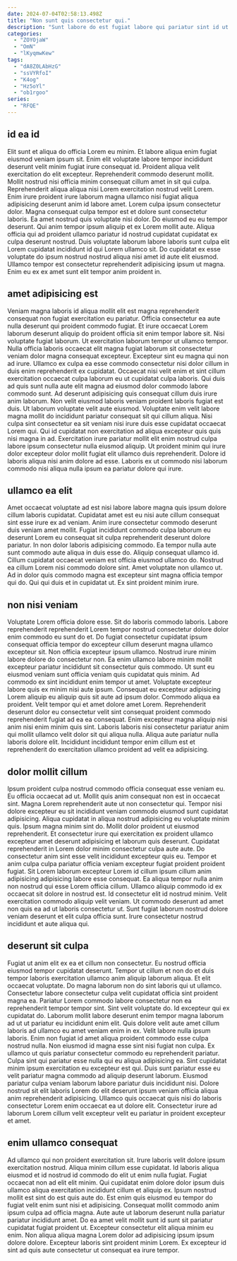 ```yaml
---
date: 2024-07-04T02:58:13.498Z
title: "Non sunt quis consectetur qui."
description: "Sunt labore do est fugiat labore qui pariatur sint id ut. Nostrud fugiat ullamco proident quis ea minim culpa aliquip duis cillum deserunt."
categories:
  - "ZOYOjaW"
  - "OmN"
  - "lKyqmwKew"
tags:
  - "dA8Z0LAbHzG"
  - "ssVYRfoI"
  - "K4og"
  - "Hz5oYl"
  - "ob1rgoo"
series:
  - "RFQE"
---
```



## id ea id

Elit sunt et aliqua do officia Lorem eu minim. Et labore aliqua enim fugiat eiusmod veniam ipsum sit. Enim elit voluptate labore tempor incididunt deserunt velit minim fugiat irure consequat id. Proident aliqua velit exercitation do elit excepteur. Reprehenderit commodo deserunt mollit. Mollit nostrud nisi officia minim consequat cillum amet in sit qui culpa.
Reprehenderit aliqua aliqua nisi Lorem exercitation nostrud velit Lorem. Enim irure proident irure laborum magna ullamco nisi fugiat aliqua adipisicing deserunt anim id labore amet. Lorem culpa ipsum consectetur dolor. Magna consequat culpa tempor est et dolore sunt consectetur laboris.
Ea amet nostrud quis voluptate nisi dolor. Do eiusmod eu eu tempor deserunt. Qui anim tempor ipsum aliquip et ex Lorem mollit aute. Aliqua officia qui ad proident ullamco pariatur id nostrud cupidatat cupidatat ex culpa deserunt nostrud. Duis voluptate laborum labore laboris sunt culpa elit Lorem cupidatat incididunt id qui Lorem ullamco sit. Do cupidatat ex esse voluptate do ipsum nostrud nostrud aliqua nisi amet id aute elit eiusmod. Ullamco tempor est consectetur reprehenderit adipisicing ipsum ut magna. Enim eu ex ex amet sunt elit tempor anim proident in.

## amet adipisicing est

Veniam magna laboris id aliqua mollit elit est magna reprehenderit consequat non fugiat exercitation eu pariatur. Officia consectetur ea aute nulla deserunt qui proident commodo fugiat. Et irure occaecat Lorem laborum deserunt aliquip do proident officia sit enim tempor labore sit. Nisi voluptate fugiat laborum. Ut exercitation laborum tempor ut ullamco tempor. Nulla officia laboris occaecat elit magna fugiat laborum sit consectetur veniam dolor magna consequat excepteur. Excepteur sint eu magna qui non ad irure.
Ullamco ex culpa ea esse commodo consectetur nisi dolor cillum in duis enim reprehenderit ex cupidatat. Occaecat nisi velit enim et sint cillum exercitation occaecat culpa laborum eu ut cupidatat culpa laboris. Qui duis ad quis sunt nulla aute elit magna ad eiusmod dolor commodo labore commodo sunt. Ad deserunt adipisicing quis consequat cillum duis irure anim laborum. Non velit eiusmod laboris veniam proident laboris fugiat est duis. Ut laborum voluptate velit aute eiusmod. Voluptate enim velit labore magna mollit do incididunt pariatur consequat sit qui cillum aliqua.
Nisi culpa sint consectetur ea sit veniam nisi irure duis esse cupidatat occaecat Lorem qui. Qui id cupidatat non exercitation ad aliqua excepteur quis quis nisi magna in ad. Exercitation irure pariatur mollit elit enim nostrud culpa labore ipsum consectetur nulla eiusmod aliquip. Ut proident minim qui irure dolor excepteur dolor mollit fugiat elit ullamco duis reprehenderit. Dolore id laboris aliqua nisi anim dolore ad esse. Laboris ex ut commodo nisi laborum commodo nisi aliqua nulla ipsum ea pariatur dolore qui irure.

## ullamco ea elit

Amet occaecat voluptate ad est nisi labore labore magna quis ipsum dolore cillum laboris cupidatat. Cupidatat amet est eu nisi aute cillum consequat sint esse irure ex ad veniam. Anim irure consectetur commodo deserunt duis veniam amet mollit. Fugiat incididunt commodo culpa laborum eu deserunt Lorem eu consequat sit culpa reprehenderit deserunt dolore pariatur.
In non dolor laboris adipisicing commodo. Ea tempor nulla aute sunt commodo aute aliqua in duis esse do. Aliquip consequat ullamco id. Cillum cupidatat occaecat veniam est officia eiusmod ullamco do.
Nostrud ea cillum Lorem nisi commodo dolore sint. Amet voluptate non ullamco ut. Ad in dolor quis commodo magna est excepteur sint magna officia tempor qui do. Qui qui duis et in cupidatat ut. Ex sint proident minim irure.

## non nisi veniam

Voluptate Lorem officia dolore esse. Sit do laboris commodo laboris. Labore reprehenderit reprehenderit Lorem tempor nostrud consectetur dolore dolor enim commodo eu sunt do et. Do fugiat consectetur cupidatat ipsum consequat officia tempor do excepteur cillum deserunt magna ullamco excepteur sit. Non officia excepteur ipsum ullamco. Nostrud irure minim labore dolore do consectetur non. Ea enim ullamco labore minim mollit excepteur pariatur incididunt sit consectetur quis commodo. Ut sunt eu eiusmod veniam sunt officia veniam quis cupidatat quis minim.
Ad commodo ex sint incididunt enim tempor ut amet. Voluptate excepteur labore quis ex minim nisi aute ipsum. Consequat eu excepteur adipisicing Lorem aliquip eu aliquip quis sit aute ad ipsum dolor. Commodo aliqua ea proident. Velit tempor qui et amet dolore amet Lorem.
Reprehenderit deserunt dolor eu consectetur velit sint consequat proident commodo reprehenderit fugiat ad ea ea consequat. Enim excepteur magna aliquip nisi anim nisi enim minim quis sint. Laboris laboris nisi consectetur pariatur anim qui mollit ullamco velit dolor sit qui aliqua nulla. Aliqua aute pariatur nulla laboris dolore elit. Incididunt incididunt tempor enim cillum est et reprehenderit do exercitation ullamco proident ad velit ea adipisicing.

## dolor mollit cillum

Ipsum proident culpa nostrud commodo officia consequat esse veniam eu. Eu officia occaecat ad ut. Mollit quis anim consequat non est in occaecat sint. Magna Lorem reprehenderit aute ut non consectetur qui.
Tempor nisi dolore excepteur eu sit incididunt veniam commodo eiusmod sunt cupidatat adipisicing. Aliqua cupidatat in aliqua nostrud adipisicing eu voluptate minim quis. Ipsum magna minim sint do. Mollit dolor proident ut eiusmod reprehenderit. Et consectetur irure qui exercitation ex proident ullamco excepteur amet deserunt adipisicing et laborum quis deserunt. Cupidatat reprehenderit in Lorem dolor minim consectetur culpa aute aute. Do consectetur anim sint esse velit incididunt excepteur quis eu. Tempor et anim culpa culpa pariatur officia veniam excepteur fugiat proident proident fugiat.
Sit Lorem laborum excepteur Lorem id cillum ipsum cillum anim adipisicing adipisicing labore esse consequat. Ea aliqua tempor nulla anim non nostrud qui esse Lorem officia cillum. Ullamco aliquip commodo id ex occaecat sit dolore in nostrud est. Id consectetur elit id nostrud minim. Velit exercitation commodo aliquip velit veniam. Ut commodo deserunt ad amet non quis ea ad ut laboris consectetur ut. Sunt fugiat laborum nostrud dolore veniam deserunt et elit culpa officia sunt. Irure consectetur nostrud incididunt et aute aliqua qui.

## deserunt sit culpa

Fugiat ut anim elit ex ea et cillum non consectetur. Eu nostrud officia eiusmod tempor cupidatat deserunt. Tempor ut cillum et non do et duis tempor laboris exercitation ullamco anim aliquip laborum aliqua. Et elit occaecat voluptate. Do magna laborum non do sint laboris qui ut ullamco. Consectetur labore consectetur culpa velit cupidatat officia sint proident magna ea. Pariatur Lorem commodo labore consectetur non ea reprehenderit tempor tempor sint.
Sint velit voluptate do. Id excepteur qui ex cupidatat do. Laborum mollit labore deserunt enim tempor magna laborum ad ut ut pariatur eu incididunt enim elit. Quis dolore velit aute amet cillum laboris ad ullamco eu amet veniam enim in ex. Velit labore nulla ipsum laboris. Enim non fugiat id amet aliqua proident commodo esse culpa nostrud nulla. Non eiusmod id magna esse sint nisi fugiat non culpa.
Ex ullamco ut quis pariatur consectetur commodo eu reprehenderit pariatur. Culpa sint qui pariatur esse nulla qui eu aliqua adipisicing ea. Sint cupidatat minim ipsum exercitation eu excepteur est qui. Duis sunt pariatur esse eu velit pariatur magna commodo ad aliquip deserunt laborum. Eiusmod pariatur culpa veniam laborum labore pariatur duis incididunt nisi. Dolore nostrud sit elit laboris Lorem do elit deserunt ipsum veniam officia aliqua anim reprehenderit adipisicing. Ullamco quis occaecat quis nisi do laboris consectetur Lorem enim occaecat ea ut dolore elit. Consectetur irure ad laborum Lorem cillum velit excepteur velit eu pariatur in proident excepteur et amet.

## enim ullamco consequat

Ad ullamco qui non proident exercitation sit. Irure laboris velit dolore ipsum exercitation nostrud. Aliqua minim cillum esse cupidatat. Id laboris aliqua eiusmod et id nostrud id commodo do elit ut enim nulla fugiat. Fugiat occaecat non ad elit elit minim.
Qui cupidatat enim dolore dolor ipsum duis ullamco aliqua exercitation incididunt cillum et aliquip ex. Ipsum nostrud mollit est sint do est quis aute do. Est enim quis eiusmod eu tempor do fugiat velit enim sunt nisi et adipisicing. Consequat mollit commodo anim ipsum culpa ad officia magna. Aute aute ut laborum deserunt nulla pariatur pariatur incididunt amet.
Do ea amet velit mollit sunt id sunt sit pariatur cupidatat fugiat proident ut. Excepteur consectetur elit aliqua minim eu enim. Non aliqua aliqua magna Lorem dolor ad adipisicing ipsum ipsum dolore dolore. Excepteur laboris sint proident minim Lorem. Ex excepteur id sint ad quis aute consectetur ut consequat ea irure tempor.

